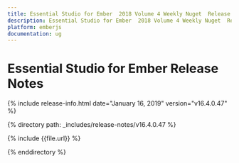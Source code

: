 ```yaml
---
title: Essential Studio for Ember  2018 Volume 4 Weekly Nuget  Release Notes  
description: Essential Studio for Ember  2018 Volume 4 Weekly Nuget  Release Notes  
platform: emberjs
documentation: ug
---
```


# Essential Studio for Ember  Release Notes  

{% include release-info.html date="January 16, 2019"  version="v16.4.0.47" %} 


{% directory path: _includes/release-notes/v16.4.0.47 %}

{% include {{file.url}} %}

{% enddirectory %}